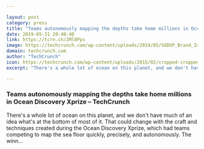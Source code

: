 ```yaml
---

layout: post
category: press
title: "Teams autonomously mapping the depths take home millions in Ocean Discovery Xprize"
date: 2019-05-31 20:48:40
link: https://tcrn.ch/2Ml8Pps
image: https://techcrunch.com/wp-content/uploads/2019/05/SODXP_Brand_Image_.jpg?w=646
domain: techcrunch.com
author: "TechCrunch"
icon: https://techcrunch.com/wp-content/uploads/2015/02/cropped-cropped-favicon-gradient.png?w=180
excerpt: "There's a whole lot of ocean on this planet, and we don't have much of an idea what's at the bottom of most of it. That could change with the craft and techniques created during the Ocean Discovery Xprize, which had teams competing to map the sea floor quickly, precisely, and autonomously. The winn…"

---
```


### Teams autonomously mapping the depths take home millions in Ocean Discovery Xprize – TechCrunch

There's a whole lot of ocean on this planet, and we don't have much of an idea what's at the bottom of most of it. That could change with the craft and techniques created during the Ocean Discovery Xprize, which had teams competing to map the sea floor quickly, precisely, and autonomously. The winn…